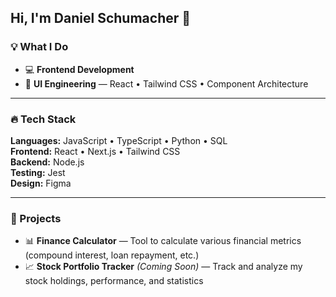 ## Hi, I'm Daniel Schumacher 👋

### 💡 What I Do

- 💻 **Frontend Development**
- 🎨 **UI Engineering** — React • Tailwind CSS • Component Architecture

---

### 🔥 Tech Stack

**Languages:** JavaScript • TypeScript • Python • SQL  
**Frontend:** React • Next.js • Tailwind CSS  
**Backend:** Node.js  
**Testing:** Jest  
**Design:** Figma  

---

### 🚀 Projects

- 📊 **Finance Calculator** — Tool to calculate various financial metrics (compound interest, loan repayment, etc.)  
- 📈 **Stock Portfolio Tracker** *(Coming Soon)* — Track and analyze my stock holdings, performance, and statistics



